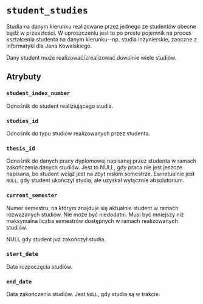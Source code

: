 # `student_studies`

Studia na danym kierunku realizowane przez jednego ze studentów obecne bądź w przeszłości. W uproszczeniu jest to po prostu pojemnik na proces kształcenia studenta na danym kierunku--np. studia inżynierskie, zaoczne z informatyki dla Jana Kowalskiego.

Dany student może realizować/zrealizować dowolnie wiele studiów.

## Atrybuty

### `student_index_number`

Odnośnik do student realiziującego studia.

### `studies_id`

Odnośnik do typu studiów realizowanych przez studenta.

### `thesis_id`

Odnośnik do danych pracy dyplomowej napisanej przez studenta w ramach zakończenia danych studiów. Jest to NULL, gdy praca nie jest jeszcze napisana, bo student wciąż jest na zbyt niskim semestrze. Ewnetualnie jest `NULL`, gdy student ukończył studia, ale uzyskał wyłącznie absolutorium.

### `current_semester`

Numer semestru, na którym znajduje się aktualnie student w ramach rozważanych studiów. Nie może być niedodatni. Musi być mniejszy niż maksymalna liczba semestrów dostępnych w ramach realizowanych studiów.

NULL gdy student już zakończył studia.

### `start_date`

Data rozpoczęcia studiów.

### `end_date`

Data zakończenia studiów. Jest `NULL`, gdy studia są w trakcie.